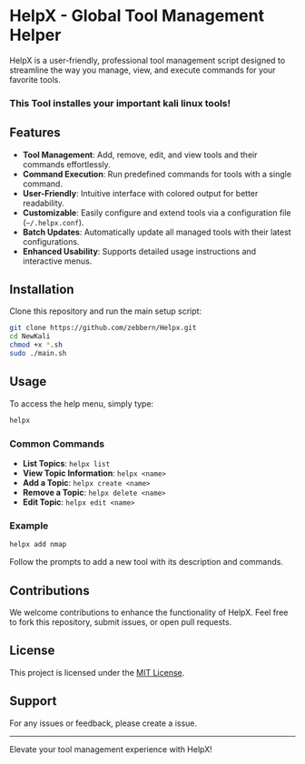# HelpX - Global Tool Management Helper

HelpX is a user-friendly, professional tool management script designed to streamline the way you manage, view, and execute commands for your favorite tools. 

### This Tool installes your important kali linux tools!

## Features

- **Tool Management**: Add, remove, edit, and view tools and their commands effortlessly.
- **Command Execution**: Run predefined commands for tools with a single command.
- **User-Friendly**: Intuitive interface with colored output for better readability.
- **Customizable**: Easily configure and extend tools via a configuration file (`~/.helpx.conf`).
- **Batch Updates**: Automatically update all managed tools with their latest configurations.
- **Enhanced Usability**: Supports detailed usage instructions and interactive menus.

## Installation

Clone this repository and run the main setup script:

```bash
git clone https://github.com/zebbern/Helpx.git
cd NewKali
chmod +x *.sh
sudo ./main.sh
```

## Usage

To access the help menu, simply type:

```bash
helpx
```

### Common Commands

- **List Topics**: `helpx list`
- **View Topic Information**: `helpx <name>`
- **Add a Topic**: `helpx create <name>`
- **Remove a Topic**: `helpx delete <name>`
- **Edit Topic**: `helpx edit <name>`

### Example

```bash
helpx add nmap
```
Follow the prompts to add a new tool with its description and commands.

## Contributions

We welcome contributions to enhance the functionality of HelpX. Feel free to fork this repository, submit issues, or open pull requests.

## License

This project is licensed under the [MIT License](LICENSE).

## Support

For any issues or feedback, please create a issue.

---

Elevate your tool management experience with HelpX!
